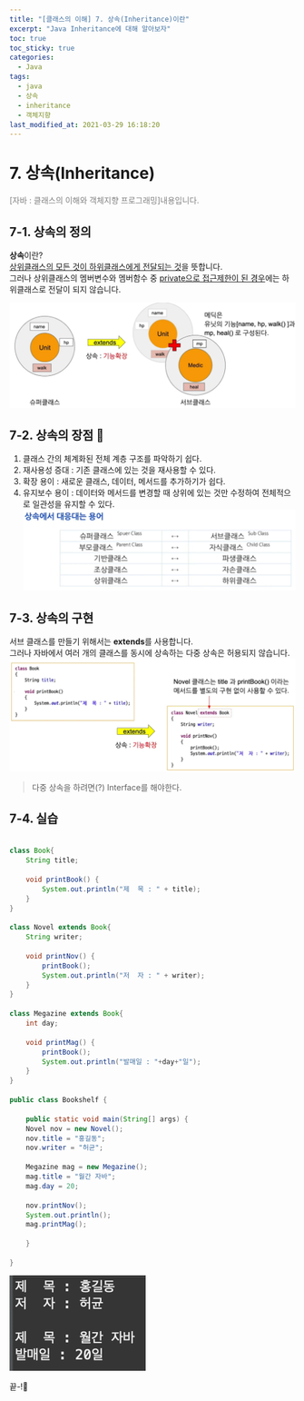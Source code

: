 ```yaml
---
title: "[클래스의 이해] 7. 상속(Inheritance)이란"
excerpt: "Java Inheritance에 대해 알아보자"
toc: true
toc_sticky: true
categories:
  - Java
tags:
  - java
  - 상속
  - inheritance
  - 객체지향
last_modified_at: 2021-03-29 16:18:20
---
```


# 7. 상속(Inheritance)
<span style="color:grey">[자바 : 클래스의 이해와 객체지향 프로그래밍]내용입니다.</span>
  
## 7-1. 상속의 정의
**상속**이란?  
<u>상위클래스의 모든 것이 하위클래스에게 전달되는 것</u>을 뜻합니다.  
그러나 상위클래스의 멤버변수와 멤버함수 중 <u>private으로 접근제한이 된 경우</u>에는 하위클래스로 전달이 되지 않습니다.  

![이미지](/assets/images/Java_클래스의_이해/7강/inheritance1.png)

## 7-2. 상속의 장점 📝
1. 클래스 간의 체계화된 전체 계층 구조를 파악하기 쉽다.
2. 재사용성 증대 : 기존 클래스에 있는 것을 재사용할 수 있다.
3. 확장 용이 : 새로운 클래스, 데이터, 메서드를 추가하기가 쉽다.
4. 유지보수 용이 : 데이터와 메서드를 변경할 때 상위에 있는 것만 수정하여 전체적으로 일관성을 유지할 수 있다.
![이미지](/assets/images/Java_클래스의_이해/7강/inheritance2.png)

## 7-3. 상속의 구현
서브 클래스를 만들기 위해서는 **extends**를 사용합니다.  
그러나 자바에서 여러 개의 클래스를 동시에 상속하는 다중 상속은 허용되지 않습니다.  
![이미지](/assets/images/Java_클래스의_이해/7강/inheritance3.png)
  
> 다중 상속을 하려면(?) Interface를 해야한다.  
  
## 7-4. 실습

```java

class Book{
	String title;
	
	void printBook() {
		System.out.println("제  목 : " + title);
	}
}

class Novel extends Book{
	String writer;
	
	void printNov() {
		printBook();
		System.out.println("저  자 : " + writer);
	}
}

class Megazine extends Book{
	int day;
	
	void printMag() {
		printBook();
		System.out.println("발매일 : "+day+"일");
	}
}

public class Bookshelf {

	public static void main(String[] args) {
	Novel nov = new Novel();
	nov.title = "홍길동";
	nov.writer = "허균";
	
	Megazine mag = new Megazine();
	mag.title = "월간 자바";
	mag.day = 20;
	
	nov.printNov();
	System.out.println();
	mag.printMag();

	}

}
```
![이미지](/assets/images/Java_클래스의_이해/7강/inheritance4.png)
  
  
끝-!🤨